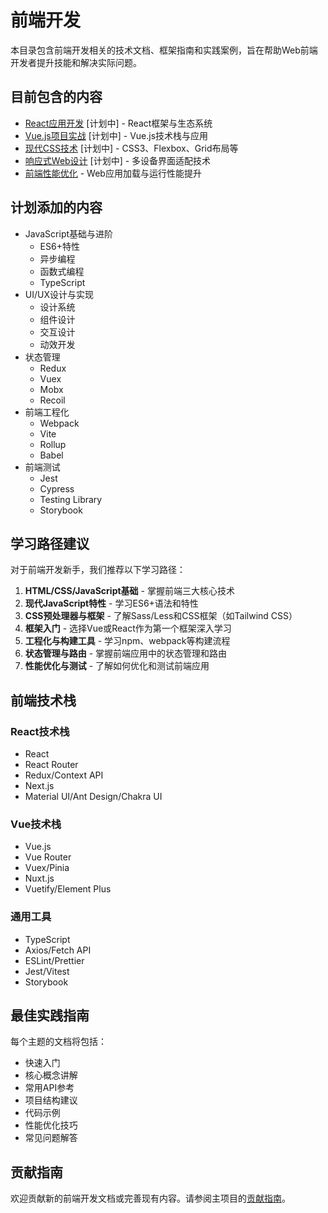 # 前端开发

本目录包含前端开发相关的技术文档、框架指南和实践案例，旨在帮助Web前端开发者提升技能和解决实际问题。

## 目前包含的内容

- [React应用开发](react/README.md) [计划中] - React框架与生态系统
- [Vue.js项目实战](vue/README.md) [计划中] - Vue.js技术栈与应用
- [现代CSS技术](css/README.md) [计划中] - CSS3、Flexbox、Grid布局等
- [响应式Web设计](responsive-design/README.md) [计划中] - 多设备界面适配技术
- [前端性能优化](performance/README.md) - Web应用加载与运行性能提升

## 计划添加的内容

- JavaScript基础与进阶
  - ES6+特性
  - 异步编程
  - 函数式编程
  - TypeScript
- UI/UX设计与实现
  - 设计系统
  - 组件设计
  - 交互设计
  - 动效开发
- 状态管理
  - Redux
  - Vuex
  - Mobx
  - Recoil
- 前端工程化
  - Webpack
  - Vite
  - Rollup
  - Babel
- 前端测试
  - Jest
  - Cypress
  - Testing Library
  - Storybook

## 学习路径建议

对于前端开发新手，我们推荐以下学习路径：

1. **HTML/CSS/JavaScript基础** - 掌握前端三大核心技术
2. **现代JavaScript特性** - 学习ES6+语法和特性
3. **CSS预处理器与框架** - 了解Sass/Less和CSS框架（如Tailwind CSS）
4. **框架入门** - 选择Vue或React作为第一个框架深入学习
5. **工程化与构建工具** - 学习npm、webpack等构建流程
6. **状态管理与路由** - 掌握前端应用中的状态管理和路由
7. **性能优化与测试** - 了解如何优化和测试前端应用

## 前端技术栈

### React技术栈
- React
- React Router
- Redux/Context API
- Next.js
- Material UI/Ant Design/Chakra UI

### Vue技术栈
- Vue.js
- Vue Router
- Vuex/Pinia
- Nuxt.js
- Vuetify/Element Plus

### 通用工具
- TypeScript
- Axios/Fetch API
- ESLint/Prettier
- Jest/Vitest
- Storybook

## 最佳实践指南

每个主题的文档将包括：

- 快速入门
- 核心概念讲解
- 常用API参考
- 项目结构建议
- 代码示例
- 性能优化技巧
- 常见问题解答

## 贡献指南

欢迎贡献新的前端开发文档或完善现有内容。请参阅主项目的[贡献指南](../../CONTRIBUTING.md)。 